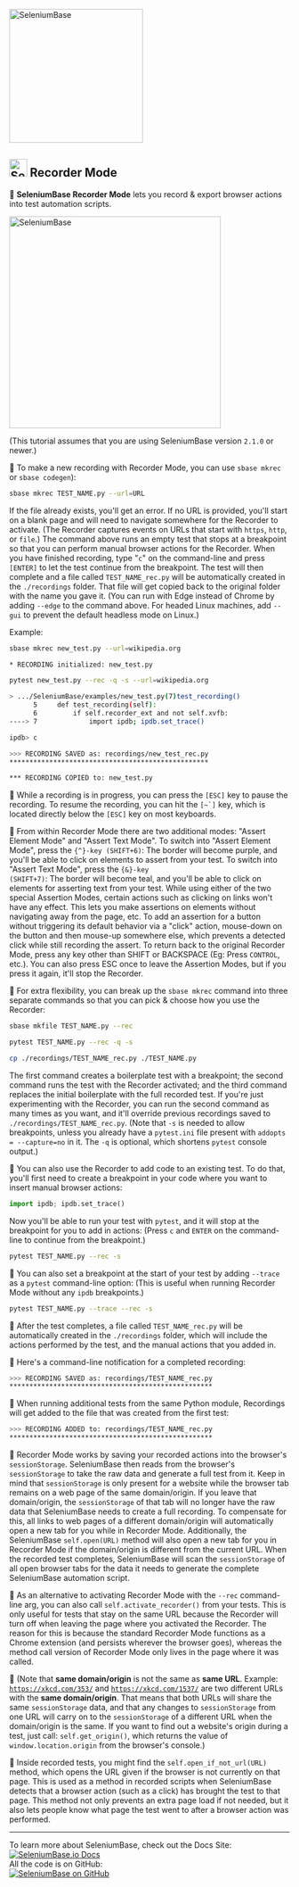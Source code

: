 [<img src="https://seleniumbase.io/cdn/img/sb_logo_10t.png" title="SeleniumBase" width="240">](https://github.com/seleniumbase/SeleniumBase/)

<h2><img src="https://seleniumbase.io/img/logo6.png" title="SeleniumBase" width="32" /> Recorder Mode</h2>

🔴 <b>SeleniumBase Recorder Mode</b> lets you record & export browser actions into test automation scripts.<br>

<img src="https://seleniumbase.io/cdn/img/sb_recorder_notification.png" title="SeleniumBase" width="380">

(This tutorial assumes that you are using SeleniumBase version ``2.1.0`` or newer.)

🔴 To make a new recording with Recorder Mode, you can use ``sbase mkrec`` or ``sbase codegen``):

```bash
sbase mkrec TEST_NAME.py --url=URL
```

If the file already exists, you'll get an error. If no URL is provided, you'll start on a blank page and will need to navigate somewhere for the Recorder to activate. (The Recorder captures events on URLs that start with ``https``, ``http``, or ``file``.) The command above runs an empty test that stops at a breakpoint so that you can perform manual browser actions for the Recorder. When you have finished recording, type "``c``" on the command-line and press ``[ENTER]`` to let the test continue from the breakpoint. The test will then complete and a file called ``TEST_NAME_rec.py`` will be automatically created in the ``./recordings`` folder. That file will get copied back to the original folder with the name you gave it. (You can run with Edge instead of Chrome by adding ``--edge`` to the command above. For headed Linux machines, add ``--gui`` to prevent the default headless mode on Linux.)

Example:

```bash
sbase mkrec new_test.py --url=wikipedia.org

* RECORDING initialized: new_test.py

pytest new_test.py --rec -q -s --url=wikipedia.org

> .../SeleniumBase/examples/new_test.py(7)test_recording()
      5     def test_recording(self):
      6         if self.recorder_ext and not self.xvfb:
----> 7             import ipdb; ipdb.set_trace()

ipdb> c

>>> RECORDING SAVED as: recordings/new_test_rec.py
**************************************************

*** RECORDING COPIED to: new_test.py
```

🔴 While a recording is in progress, you can press the ``[ESC]`` key to pause the recording. To resume the recording, you can hit the ``[~`]`` key, which is located directly below the ``[ESC]`` key on most keyboards.

🔴 From within Recorder Mode there are two additional modes: "Assert Element Mode" and "Assert Text Mode". To switch into "Assert Element Mode", press the <code>{^}-key (SHIFT+6)</code>: The border will become purple, and you'll be able to click on elements to assert from your test. To switch into "Assert Text Mode", press the <code>{&}-key (SHIFT+7)</code>: The border will become teal, and you'll be able to click on elements for asserting text from your test. While using either of the two special Assertion Modes, certain actions such as clicking on links won't have any effect. This lets you make assertions on elements without navigating away from the page, etc. To add an assertion for a button without triggering its default behavior via a "click" action, mouse-down on the button and then mouse-up somewhere else, which prevents a detected click while still recording the assert. To return back to the original Recorder Mode, press any key other than SHIFT or BACKSPACE (Eg: Press ``CONTROL``, etc.). You can also press ESC once to leave the Assertion Modes, but if you press it again, it'll stop the Recorder.

🔴 For extra flexibility, you can break up the ``sbase mkrec`` command into three separate commands so that you can pick & choose how you use the Recorder:

```bash
sbase mkfile TEST_NAME.py --rec

pytest TEST_NAME.py --rec -q -s

cp ./recordings/TEST_NAME_rec.py ./TEST_NAME.py
```

The first command creates a boilerplate test with a breakpoint; the second command runs the test with the Recorder activated; and the third command replaces the initial boilerplate with the full recorded test. If you're just experimenting with the Recorder, you can run the second command as many times as you want, and it'll override previous recordings saved to ``./recordings/TEST_NAME_rec.py``. (Note that ``-s`` is needed to allow breakpoints, unless you already have a ``pytest.ini`` file present with ``addopts = --capture=no`` in it. The ``-q`` is optional, which shortens ``pytest`` console output.)

🔴 You can also use the Recorder to add code to an existing test. To do that, you'll first need to create a breakpoint in your code where you want to insert manual browser actions:

```python
import ipdb; ipdb.set_trace()
```

Now you'll be able to run your test with ``pytest``, and it will stop at the breakpoint for you to add in actions: (Press ``c`` and ``ENTER`` on the command-line to continue from the breakpoint.)

```bash
pytest TEST_NAME.py --rec -s
```

🔴 You can also set a breakpoint at the start of your test by adding ``--trace`` as a ``pytest`` command-line option: (This is useful when running Recorder Mode without any ``ipdb`` breakpoints.)

```bash
pytest TEST_NAME.py --trace --rec -s
```

🔴 After the test completes, a file called ``TEST_NAME_rec.py`` will be automatically created in the ``./recordings`` folder, which will include the actions performed by the test, and the manual actions that you added in.

🔴 Here's a command-line notification for a completed recording:

```bash
>>> RECORDING SAVED as: recordings/TEST_NAME_rec.py
***************************************************
```

🔴 When running additional tests from the same Python module, Recordings will get added to the file that was created from the first test:

```bash
>>> RECORDING ADDED to: recordings/TEST_NAME_rec.py
***************************************************
```

🔴 Recorder Mode works by saving your recorded actions into the browser's <code>sessionStorage</code>. SeleniumBase then reads from the browser's <code>sessionStorage</code> to take the raw data and generate a full test from it. Keep in mind that <code>sessionStorage</code> is only present for a website while the browser tab remains on a web page of the same domain/origin. If you leave that domain/origin, the <code>sessionStorage</code> of that tab will no longer have the raw data that SeleniumBase needs to create a full recording. To compensate for this, all links to web pages of a different domain/origin will automatically open a new tab for you while in Recorder Mode. Additionally, the SeleniumBase <code>self.open(URL)</code> method will also open a new tab for you in Recorder Mode if the domain/origin is different from the current URL. When the recorded test completes, SeleniumBase will scan the <code>sessionStorage</code> of all open browser tabs for the data it needs to generate the complete SeleniumBase automation script.

🔴 As an alternative to activating Recorder Mode with the <code>--rec</code> command-line arg, you can also call <code>self.activate_recorder()</code> from your tests. This is only useful for tests that stay on the same URL because the Recorder will turn off when leaving the page where you activated the Recorder. The reason for this is because the standard Recorder Mode functions as a Chrome extension (and persists wherever the browser goes), whereas the method call version of Recorder Mode only lives in the page where it was called.

🔴 (Note that <b>same domain/origin</b> is not the same as <b>same URL</b>. Example: <code>https://xkcd.com/353/</code> and <code>https://xkcd.com/1537/</code> are two different URLs with the <b>same domain/origin</b>. That means that both URLs will share the same <code>sessionStorage</code> data, and that any changes to <code>sessionStorage</code> from one URL will carry on to the <code>sessionStorage</code> of a different URL when the domain/origin is the same. If you want to find out a website's origin during a test, just call: <code>self.get_origin()</code>, which returns the value of <code>window.location.origin</code> from the browser's console.)

🔴 Inside recorded tests, you might find the <code>self.open_if_not_url(URL)</code> method, which opens the URL given if the browser is not currently on that page. This is used as a method in recorded scripts when SeleniumBase detects that a browser action (such as a click) has brought the test to that page. This method not only prevents an extra page load if not needed, but it also lets people know what page the test went to after a browser action was performed.

--------

<div>To learn more about SeleniumBase, check out the Docs Site:</div>
<a href="https://seleniumbase.io">
<img src="https://img.shields.io/badge/docs-%20%20SeleniumBase.io-11BBDD.svg" alt="SeleniumBase.io Docs" /></a>

<div>All the code is on GitHub:</div>
<a href="https://github.com/seleniumbase/SeleniumBase">
<img src="https://img.shields.io/badge/✅%20💛%20View%20Code-on%20GitHub%20🌎%20🚀-02A79E.svg" alt="SeleniumBase on GitHub" /></a>
